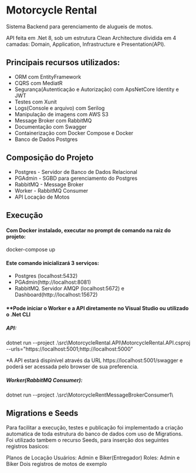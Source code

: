 
# Motorcycle Rental

Sistema Backend para gerenciamento de alugueis de motos.

API feita em .Net 8, sob um estrutura Clean Architecture dividida em 4 camadas: Domain, Application, Infrastructure e Presentation(API).


## Principais recursos utilizados:

- ORM com EntityFramework
- CQRS com MediatR
- Segurança(Autenticação e Autorização) com ApsNetCore Identity e JWT
- Testes com Xunit
- Logs(Console e arquivo) com Serilog
- Manipulação de imagens com AWS S3
- Message Broker com RabbitMQ
- Documentação com Swagger
- Containerização com Docker Compose e Docker
- Banco de Dados Postgres

## Composição do Projeto

- Postgres - Servidor de Banco de Dados Relacional
- PGAdmin - SGBD para gerenciamento do Postgres
- RabbitMQ - Message Broker
- Worker - RabbitMQ Consumer
- API Locação de Motos
## Execução

#### Com Docker instalado, executar no prompt de comando na raiz do projeto:

docker-compose up

#### Este comando inicializará 3 serviços:

- Postgres (localhost:5432)
- PGAdmin(http://localhost:8081)
- RabbitMQ. Servidor AMQP (localhost:5672) e Dashboard(http://localhost:15672)

#### **Pode iniciar o Worker e a API diretamente no Visual Studio ou utilizado o .Net CLI

##### API:

 dotnet run --project .\src\MotorcycleRental.API\MotorcycleRental.API.csproj --urls="https://localhost:5001;http://localhost:5000"

 *A API estará dispinível através da URL https://localhost:5001/swagger e poderá ser acessada pelo browser de sua preferencia.

##### Worker(RabbitMQ Consumer):

dotnet run --project .\src\MotorcycleRentMessageBrokerConsumer1\

## Migrations e Seeds

Para facilitar a execução, testes e publicação foi implementado a criação automatica de toda estrutura do banco de dados com uso de Migrations. Foi utilizado tambem o recurso Seeds, para inserção dos seguintes registros basicos:

Planos de Locação
Usuários: Admin e Biker(Entregador)
Roles: Admin e Biker
Dois registros de motos de exemplo
